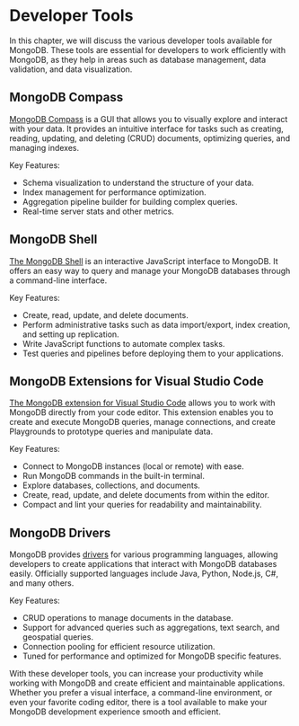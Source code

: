 # Developer Tools

In this chapter, we will discuss the various developer tools available for MongoDB. These tools are essential for developers to work efficiently with MongoDB, as they help in areas such as database management, data validation, and data visualization.

## MongoDB Compass

[MongoDB Compass](https://www.mongodb.com/products/compass) is a GUI that allows you to visually explore and interact with your data. It provides an intuitive interface for tasks such as creating, reading, updating, and deleting (CRUD) documents, optimizing queries, and managing indexes.

Key Features:

- Schema visualization to understand the structure of your data.
- Index management for performance optimization.
- Aggregation pipeline builder for building complex queries.
- Real-time server stats and other metrics.

## MongoDB Shell

[The MongoDB Shell](https://www.mongodb.com/products/shell) is an interactive JavaScript interface to MongoDB. It offers an easy way to query and manage your MongoDB databases through a command-line interface.

Key Features:

- Create, read, update, and delete documents.
- Perform administrative tasks such as data import/export, index creation, and setting up replication.
- Write JavaScript functions to automate complex tasks.
- Test queries and pipelines before deploying them to your applications.

## MongoDB Extensions for Visual Studio Code

[The MongoDB extension for Visual Studio Code](https://marketplace.visualstudio.com/items?itemName=mongodb.mongodb-vscode) allows you to work with MongoDB directly from your code editor. This extension enables you to create and execute MongoDB queries, manage connections, and create Playgrounds to prototype queries and manipulate data.

Key Features:

- Connect to MongoDB instances (local or remote) with ease.
- Run MongoDB commands in the built-in terminal.
- Explore databases, collections, and documents.
- Create, read, update, and delete documents from within the editor.
- Compact and lint your queries for readability and maintainability.

## MongoDB Drivers

MongoDB provides [drivers](https://www.mongodb.com/drivers) for various programming languages, allowing developers to create applications that interact with MongoDB databases easily. Officially supported languages include Java, Python, Node.js, C#, and many others.

Key Features:

- CRUD operations to manage documents in the database.
- Support for advanced queries such as aggregations, text search, and geospatial queries.
- Connection pooling for efficient resource utilization.
- Tuned for performance and optimized for MongoDB specific features.

With these developer tools, you can increase your productivity while working with MongoDB and create efficient and maintainable applications. Whether you prefer a visual interface, a command-line environment, or even your favorite coding editor, there is a tool available to make your MongoDB development experience smooth and efficient.
